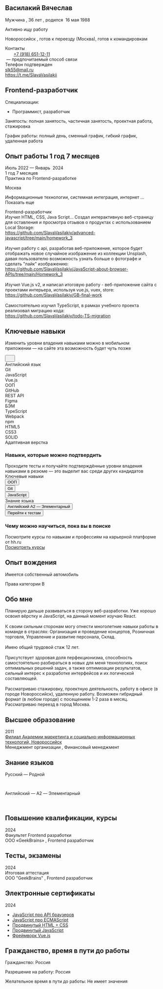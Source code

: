 <div class="resume-applicant">
  <div class="bloko-columns-row">
    <div
      class="bloko-column bloko-column_container bloko-column_xs-4 bloko-column_s-8 bloko-column_m-12 bloko-column_l-16"
    >
      <div class="bloko-columns-row">
        <div
          class="bloko-column bloko-column_container bloko-column_xs-4 bloko-column_s-8 bloko-column_m-12 bloko-column_l-16"
        >
          <div class="resume-header-wrapper">
            <div class="resume-header">
              <div
                class="bloko-column bloko-column_xs-4 bloko-column_s-8 bloko-column_m-9 bloko-column_l-12"
              >
                <div class="bloko-gap bloko-gap_bottom">
                  <div class="resume-header-main" id="a11y-main-content">
                    <div class="resume-header-title">
                      <div
                        class="resume-header-photo-mobile"
                        data-qa="resume-photo-mobile"
                      >
                      <div class="resume-header-name">
                        <h2
                          data-qa="resume-personal-name"
                          class="bloko-header-1"
                        >
                          <span>Василакий Вячеслав</span>
                        </h2>
                        <div
                          class="bloko-v-spacing bloko-v-spacing_base-4"
                        ></div>
                      </div>
                      <p>
                        <span data-qa="resume-personal-gender">Мужчина</span>
                        ,
                        <span data-qa="resume-personal-age">
                          <span>36&nbsp;лет</span>
                        </span>
                        , родился&nbsp;
                        <span data-qa="resume-personal-birthday">
                          <span>16&nbsp;мая&nbsp;1988</span>
                        </span>
                      </p>
                      <p>
                      </p>
                      <div
                        class="magritte-v-spacing___R3QYf_2-0-22"
                        style="
                          --magritte-spacing-xs: 4px;
                          --magritte-spacing-s: 4px;
                          --magritte-spacing-m: 4px;
                          --magritte-spacing-l: 4px;
                          --magritte-spacing-xl: 4px;
                          --magritte-spacing-xxl: 4px;
                        "
                      ></div>
                      <div class="resume-job-search-status">
                        <div
                          class="bloko-v-spacing bloko-v-spacing_base-4"
                        ></div>
                        <span
                          class="label--rWRLMsbliNlu_OMkM_D3 label_light-green--oMhc5Pq9VsjySzrrLOTh"
                          data-qa="job-search-status"
                        >
                          Активно ищу работу
                        </span>
                        <div
                          class="bloko-v-spacing bloko-v-spacing_base-4"
                        ></div>
                      </div>
                      <div class="bloko-translate-guard">
                        <p>
                          <span data-qa="resume-personal-address">
                            Новороссийск
                          </span>
                          , готов к переезду (Москва), готов к командировкам
                        </p>
                      </div>
                      <div class="resume-header-field">
                        <div data-qa="resume-block-contacts">
                          <div class="bloko-text bloko-text_tertiary">
                            Контакты
                          </div>
                          <div
                            class="bloko-v-spacing bloko-v-spacing_base-1"
                          ></div>
                          <div data-qa="resume-serp_resume-item-content">
                            <div data-qa="resume-contacts-phone">
                              <svg
                                width="16"
                                height="16"
                                viewBox="0 0 16 16"
                                fill="none"
                                xmlns="http://www.w3.org/2000/svg"
                                data-qa="mark-valid-icon"
                                class="bloko-icon bloko-icon_initial-green-60"
                              >
                                <path
                                  d="M13.3333 4L6.66659 10.6667L3.33325 7.33333"
                                  stroke="var(--bloko-icon-color, var(--bloko-icon-color-default))"
                                  stroke-width="1.33333"
                                  stroke-linecap="round"
                                  stroke-linejoin="round"
                                ></path>
                              </svg>
                              &nbsp;
                              <a
                                data-qa="resume-contact-preferred"
                                href="tel:+79186511211"
                                class="bloko-link bloko-link_kind-tertiary"
                              >
                                +7 (918) 651-12-11
                              </a>
                              <div class="bloko-translate-guard">
                                <div class="bloko-translate-guard">
                                  &nbsp;— предпочитаемый способ связи
                                </div>
                              </div>
                              <div
                                class="resume-search-item-phone-verification-status"
                              >
                                <div class="bloko-text bloko-text_small">
                                  Телефон подтвержден
                                </div>
                              </div>
                            </div>
                          </div>
                          <div data-qa="resume-contact-email">
                            <a href="mailto:slk55@mail.ru">
                              <span>slk55@mail.ru</span>
                            </a>
                          </div>
                          <div data-qa="resume-personalsite-personal">
                            <a
                              href="https://t.me/SlavaVasilakii"
                              target="_blank"
                              rel="noopener noreferrer"
                              class="bloko-link"
                            >
                              https://t.me/SlavaVasilakii
                            </a>
                          </div>
                          <div
                            class="bloko-v-spacing bloko-v-spacing_base-1"
                          ></div>
                          <div
                            class="pinned-messages--MJfysYeiLelPoh756r2j"
                          ></div>
                        </div>
                      </div>
                    </div>
                    <div
                      class="resume-header-photo-desktop"
                      data-qa="resume-photo-desktop"
                    >
                      <div class="resume-media">
                        <div data-qa="resume-photo">
                          <img
                            src="https://img.hhcdn.ru/photo/714647063.jpeg?t=1720290614&amp;h=ZRnnbnaCSZ5dAIbdnyNiQw"
                            loading="lazy"
                            alt=""
                            class="resume-media__image"
                            data-qa="resume-photo-image"
                          />
                        </div>
                        <div
                          class="bloko-v-spacing bloko-v-spacing_base-2"
                        ></div>
                      </div>
                    </div>
                  </div>
                  <div>
                    <div class="bloko-v-spacing bloko-v-spacing_base-2"></div>
                  </div>
                  <div class="resume-map resume-map_hide"></div>
                </div>
              </div>
              <div class="resume-header-additional">
                <div
                  class="bloko-column bloko-column_xs-4 bloko-column_s-8 bloko-column_m-3 bloko-column_l-4"
                >
                </div>
              </div>
            </div>
          </div>
        </div>
      </div>
      <div class="resume-header-divider"></div>
    </div>
  </div>
  <div class="bloko-columns-row"><div class="noprint"></div></div>
  <div class="resume-wrapper">
    <div class="bloko-columns-row">
      <div
        class="bloko-column bloko-column_container bloko-column_xs-4 bloko-column_s-8 bloko-column_m-9 bloko-column_l-12"
      >
        <div class="bloko-gap bloko-gap_top">
          <div data-qa="resume-block-position" class="resume-block">
            <div class="bloko-columns-row">
              <div
                class="bloko-column bloko-column_xs-4 bloko-column_s-8 bloko-column_m-9 bloko-column_l-12"
              >
                <div class="resume-block-position">
                  <div class="resume-block__title-text-wrapper">
                    <h2 data-qa="bloko-header-2" class="bloko-header-2">
                      <span
                        class="resume-block__title-text"
                        data-qa="resume-block-title-position"
                      >
                        <span>Frontend-разработчик</span>
                      </span>
                    </h2>
                  </div>
                </div>
                <div class="bloko-v-spacing bloko-v-spacing_base-4"></div>
              </div>
            </div>
            <div class="resume-block-item-gap">
              <div class="bloko-columns-row">
                <div
                  class="bloko-column bloko-column_xs-4 bloko-column_s-8 bloko-column_m-9 bloko-column_l-12"
                >
                  <div class="resume-block-container">
                    <div class="bloko-gap bloko-gap_bottom">
                      <span data-qa="resume-block-specialization-category">
                        Специализации:
                      </span>
                      <ul>
                        <li
                          class="resume-block__specialization"
                          data-qa="resume-block-position-specialization"
                        >
                          Программист, разработчик
                        </li>
                      </ul>
                    </div>
                    <p>
                      Занятость: полная занятость, частичная занятость,
                      проектная работа, стажировка
                    </p>
                    <p>
                      График работы: полный день, сменный график, гибкий график,
                      удаленная работа
                    </p>
                  </div>
                </div>
              </div>
            </div>
          </div>
          <div data-qa="resume-block-experience" class="resume-block">
            <div class="bloko-columns-row">
              <div
                class="bloko-column bloko-column_xs-4 bloko-column_s-8 bloko-column_m-9 bloko-column_l-12"
              >
                <div class="resume-block__title-text-wrapper">
                  <h2
                    data-qa="bloko-header-2"
                    class="bloko-header-2 bloko-header-2_lite"
                  >
                    <span
                      class="resume-block__title-text resume-block__title-text_sub"
                    >
                      Опыт работы
                      <span>1&nbsp;год</span>
                      <span>7&nbsp;месяцев</span>
                    </span>
                  </h2>
                </div>
                <div class="bloko-v-spacing bloko-v-spacing_base-4"></div>
              </div>
            </div>
            <div class="resume-block-item-gap">
              <div class="bloko-columns-row">
                <div class="resume-block-item-gap">
                  <div class="bloko-columns-row">
                    <div
                      class="bloko-column bloko-column_xs-4 bloko-column_s-2 bloko-column_m-2 bloko-column_l-2"
                    >
                      Июль&nbsp;2022 —
                      <span class="resume-block__experience-mount-last">
                        Январь
                      </span>
                      &nbsp;2024
                      <div class="bloko-text bloko-text_tertiary">
                        <span>1&nbsp;год</span>
                        <span>7&nbsp;месяцев</span>
                      </div>
                    </div>
                    <div
                      class="bloko-column bloko-column_xs-4 bloko-column_s-6 bloko-column_m-7 bloko-column_l-10"
                    >
                      <div class="resume-block-container">
                        <div class="bloko-text bloko-text_strong">
                          <span>Практика по Frontend-разработке</span>
                        </div>
                        <p>Москва</p>
                        <div
                          class="resume-block__experience-industries resume-block_no-print"
                        >
                          <p>
                            <span>
                              Информационные технологии, системная интеграция,
                              интернет
                            </span>
                            <span class="resume-industries__open">
                              <span
                                class="bloko-text bloko-text_small bloko-text_secondary"
                              >
                                ... Показать еще
                              </span>
                            </span>
                          </p>
                        </div>
                        <div
                          data-qa="resume-block-experience-position"
                          class="bloko-text bloko-text_strong"
                        >
                          <span>Frontend-разработчик</span>
                        </div>
                        <div data-qa="resume-block-experience-description">
                          <span>
                            Изучил HTML, CSS, Java Script... Создал
                            интерактивную веб-страницу для оставления и
                            просмотра отзывов о продуктах с использованием Local
                            Storage:
                            <br />
                          </span>
                          <a
                            href="https://github.com/SlavaVasilakiy/advanced-javascript/tree/main/homework_3"
                            rel="noopener noreferrer"
                            target="_blank"
                          >
                            https://github.com/SlavaVasilakiy/advanced-javascript/tree/main/homework_3
                          </a>
                          <span>
                            <br />
                            <br />
                            Изучил работу с api, разработав веб-приложение,
                            которое будет отображать новое случайное изображение
                            из коллекции Unsplash, давая пользователю
                            возможность узнать больше о фотографе и сделать
                            "лайк" изображению:
                            <br />
                          </span>
                          <a
                            href="https://github.com/SlavaVasilakiy/JavaScript-about-browser-APIs/tree/main/Homework_3"
                            rel="noopener noreferrer"
                            target="_blank"
                          >
                            https://github.com/SlavaVasilakiy/JavaScript-about-browser-APIs/tree/main/Homework_3
                          </a>
                          <span>
                            <br />
                            <br />
                            Изучил Vue.js v2, и написал итоговую работу -
                            веб-приложение сайта с проектами интерьера,
                            используя vue.js, vuex, store:
                            <br />
                          </span>
                          <a
                            href="https://github.com/SlavaVasilakiy/GB-final-work"
                            rel="noopener noreferrer"
                            target="_blank"
                          >
                            https://github.com/SlavaVasilakiy/GB-final-work
                          </a>
                          <span>
                            <br />
                            <br />
                            Самостоятельно изучил TypeScript, в рамках учебного
                            проекта реализовал миграцию кода:
                            <br />
                          </span>
                          <a
                            href="https://github.com/SlavaVasilakiy/todo-TS-migration"
                            rel="noopener noreferrer"
                            target="_blank"
                          >
                            https://github.com/SlavaVasilakiy/todo-TS-migration
                          </a>
                        </div>
                      </div>
                    </div>
                  </div>
                </div>
              </div>
            </div>
          </div>
          <div id="key-skills"></div>
          <div data-qa="skills-table" class="resume-block">
            <div class="bloko-columns-row">
              <div
                class="bloko-column bloko-column_xs-4 bloko-column_s-8 bloko-column_m-9 bloko-column_l-12"
              >
                <div class="resume-block-container">
                  <div class="resume-block__title-text-wrapper">
                    <h2
                      data-qa="bloko-header-2"
                      class="bloko-header-2 bloko-header-2_lite"
                    >
                      <span
                        class="resume-block__title-text resume-block__title-text_sub"
                      >
                        Ключевые навыки
                      </span>
                    </h2>
                  </div>
                  <div class="bloko-v-spacing bloko-v-spacing_base-4"></div>
                </div>
              </div>
            </div>
            <div class="resume-block-item-gap">
              <div class="bloko-columns-row">
                <div
                  class="bloko-column bloko-column_xs-4 bloko-column_s-8 bloko-column_m-9 bloko-column_l-12"
                >
                  <div class="resume-block-container">
                    <div class="info-block">
                      <div>
                        <div data-qa="bloko-drop-info-inline">
                          <div class="bloko-info-inline">
                            <div class="bloko-info-inline__content">
                              <div>
                                <p>
                                  Изменить уровни владения навыками можно
                                  в&nbsp;мобильном приложении&nbsp;—
                                  на&nbsp;сайте эта возможность будет чуть позже
                                </p>
                              </div>
                              <div class="bloko-info-inline__close">
                                <span class="bloko-icon-dynamic">
                                  <button type="button" class="bloko-icon-link">
                                    <svg
                                      width="16"
                                      height="16"
                                      viewBox="0 0 16 16"
                                      fill="none"
                                      xmlns="http://www.w3.org/2000/svg"
                                      class="bloko-icon bloko-icon_initial-gray-50 bloko-icon_highlighted-gray-60"
                                    >
                                      <path
                                        d="M12 4L4 12M4 4L12 12"
                                        stroke="var(--bloko-icon-color, var(--bloko-icon-color-default))"
                                        stroke-width="1.33333"
                                        stroke-linecap="round"
                                        stroke-linejoin="round"
                                      ></path>
                                    </svg>
                                  </button>
                                </span>
                              </div>
                            </div>
                          </div>
                        </div>
                      </div>
                    </div>
                    <div class="bloko-tag-list">
                      <div
                        class="bloko-tag bloko-tag_inline"
                        data-qa="bloko-tag bloko-tag_inline"
                      >
                        <div
                          class="bloko-tag__section bloko-tag__section_icon"
                          data-qa="bloko-tag__icon"
                        >
                          <span>
                            <span
                              data-qa="rank-2"
                              class="skills-verification-methods-rank-icon skills-verification-methods-rank-2-icon skills-verification-methods-rank-2-black-icon"
                            ></span>
                          </span>
                        </div>
                        <span
                          class="bloko-tag__section bloko-tag__section_text"
                          data-qa="bloko-tag__text"
                        >
                          <span>Английский язык</span>
                        </span>
                      </div>
                      <div
                        class="bloko-tag bloko-tag_inline"
                        data-qa="bloko-tag bloko-tag_inline"
                      >
                        <div
                          class="bloko-tag__section bloko-tag__section_icon"
                          data-qa="bloko-tag__icon"
                        >
                          <span>
                            <span
                              data-qa="rank-3"
                              class="skills-verification-methods-rank-icon skills-verification-methods-rank-3-icon skills-verification-methods-rank-3-black-icon"
                            ></span>
                          </span>
                        </div>
                        <span
                          class="bloko-tag__section bloko-tag__section_text"
                          data-qa="bloko-tag__text"
                        >
                          <span>Git</span>
                        </span>
                      </div>
                      <div
                        class="bloko-tag bloko-tag_inline"
                        data-qa="bloko-tag bloko-tag_inline"
                      >
                        <div
                          class="bloko-tag__section bloko-tag__section_icon"
                          data-qa="bloko-tag__icon"
                        >
                          <span>
                            <span
                              data-qa="rank-3"
                              class="skills-verification-methods-rank-icon skills-verification-methods-rank-3-icon skills-verification-methods-rank-3-black-icon"
                            ></span>
                          </span>
                        </div>
                        <span
                          class="bloko-tag__section bloko-tag__section_text"
                          data-qa="bloko-tag__text"
                        >
                          <span>JavaScript</span>
                        </span>
                      </div>
                      <div
                        class="bloko-tag bloko-tag_inline"
                        data-qa="bloko-tag bloko-tag_inline"
                      >
                        <div
                          class="bloko-tag__section bloko-tag__section_icon"
                          data-qa="bloko-tag__icon"
                        >
                          <span>
                            <span
                              data-qa="rank-2"
                              class="skills-verification-methods-rank-icon skills-verification-methods-rank-2-icon skills-verification-methods-rank-2-black-icon"
                            ></span>
                          </span>
                        </div>
                        <span
                          class="bloko-tag__section bloko-tag__section_text"
                          data-qa="bloko-tag__text"
                        >
                          <span>Vue.js</span>
                        </span>
                      </div>
                      <div
                        class="bloko-tag bloko-tag_inline"
                        data-qa="bloko-tag bloko-tag_inline"
                      >
                        <div
                          class="bloko-tag__section bloko-tag__section_icon"
                          data-qa="bloko-tag__icon"
                        >
                          <span>
                            <span
                              data-qa="rank-2"
                              class="skills-verification-methods-rank-icon skills-verification-methods-rank-2-icon skills-verification-methods-rank-2-black-icon"
                            ></span>
                          </span>
                        </div>
                        <span
                          class="bloko-tag__section bloko-tag__section_text"
                          data-qa="bloko-tag__text"
                        >
                          <span>ООП</span>
                        </span>
                      </div>
                      <div
                        class="bloko-tag bloko-tag_inline"
                        data-qa="bloko-tag bloko-tag_inline"
                      >
                        <div
                          class="bloko-tag__section bloko-tag__section_icon"
                          data-qa="bloko-tag__icon"
                        >
                          <span>
                            <span
                              data-qa="rank-2"
                              class="skills-verification-methods-rank-icon skills-verification-methods-rank-2-icon skills-verification-methods-rank-2-black-icon"
                            ></span>
                          </span>
                        </div>
                        <span
                          class="bloko-tag__section bloko-tag__section_text"
                          data-qa="bloko-tag__text"
                        >
                          <span>GitHub</span>
                        </span>
                      </div>
                      <div
                        class="bloko-tag bloko-tag_inline"
                        data-qa="bloko-tag bloko-tag_inline"
                      >
                        <div
                          class="bloko-tag__section bloko-tag__section_icon"
                          data-qa="bloko-tag__icon"
                        >
                          <span>
                            <span
                              data-qa="rank-2"
                              class="skills-verification-methods-rank-icon skills-verification-methods-rank-2-icon skills-verification-methods-rank-2-black-icon"
                            ></span>
                          </span>
                        </div>
                        <span
                          class="bloko-tag__section bloko-tag__section_text"
                          data-qa="bloko-tag__text"
                        >
                          <span>REST API</span>
                        </span>
                      </div>
                      <div
                        class="bloko-tag bloko-tag_inline"
                        data-qa="bloko-tag bloko-tag_inline"
                      >
                        <div
                          class="bloko-tag__section bloko-tag__section_icon"
                          data-qa="bloko-tag__icon"
                        >
                          <span>
                            <span
                              data-qa="rank-1"
                              class="skills-verification-methods-rank-icon skills-verification-methods-rank-1-icon skills-verification-methods-rank-1-black-icon"
                            ></span>
                          </span>
                        </div>
                        <span
                          class="bloko-tag__section bloko-tag__section_text"
                          data-qa="bloko-tag__text"
                        >
                          <span>Figma</span>
                        </span>
                      </div>
                      <div
                        class="bloko-tag bloko-tag_inline"
                        data-qa="bloko-tag bloko-tag_inline"
                      >
                        <div
                          class="bloko-tag__section bloko-tag__section_icon"
                          data-qa="bloko-tag__icon"
                        >
                          <span>
                            <span
                              data-qa="rank-3"
                              class="skills-verification-methods-rank-icon skills-verification-methods-rank-3-icon skills-verification-methods-rank-3-black-icon"
                            ></span>
                          </span>
                        </div>
                        <span
                          class="bloko-tag__section bloko-tag__section_text"
                          data-qa="bloko-tag__text"
                        >
                          <span>БЭМ</span>
                        </span>
                      </div>
                      <div
                        class="bloko-tag bloko-tag_inline"
                        data-qa="bloko-tag bloko-tag_inline"
                      >
                        <div
                          class="bloko-tag__section bloko-tag__section_icon"
                          data-qa="bloko-tag__icon"
                        >
                          <span>
                            <span
                              data-qa="rank-3"
                              class="skills-verification-methods-rank-icon skills-verification-methods-rank-3-icon skills-verification-methods-rank-3-black-icon"
                            ></span>
                          </span>
                        </div>
                        <span
                          class="bloko-tag__section bloko-tag__section_text"
                          data-qa="bloko-tag__text"
                        >
                          <span>TypeScript</span>
                        </span>
                      </div>
                      <div
                        class="bloko-tag bloko-tag_inline"
                        data-qa="bloko-tag bloko-tag_inline"
                      >
                        <div
                          class="bloko-tag__section bloko-tag__section_icon"
                          data-qa="bloko-tag__icon"
                        >
                          <span>
                            <span
                              data-qa="rank-2"
                              class="skills-verification-methods-rank-icon skills-verification-methods-rank-2-icon skills-verification-methods-rank-2-black-icon"
                            ></span>
                          </span>
                        </div>
                        <span
                          class="bloko-tag__section bloko-tag__section_text"
                          data-qa="bloko-tag__text"
                        >
                          <span>Webpack</span>
                        </span>
                      </div>
                      <div
                        class="bloko-tag bloko-tag_inline"
                        data-qa="bloko-tag bloko-tag_inline"
                      >
                        <div
                          class="bloko-tag__section bloko-tag__section_icon"
                          data-qa="bloko-tag__icon"
                        >
                          <span>
                            <span
                              data-qa="rank-2"
                              class="skills-verification-methods-rank-icon skills-verification-methods-rank-2-icon skills-verification-methods-rank-2-black-icon"
                            ></span>
                          </span>
                        </div>
                        <span
                          class="bloko-tag__section bloko-tag__section_text"
                          data-qa="bloko-tag__text"
                        >
                          <span>npm</span>
                        </span>
                      </div>
                      <div
                        class="bloko-tag bloko-tag_inline"
                        data-qa="bloko-tag bloko-tag_inline"
                      >
                        <div
                          class="bloko-tag__section bloko-tag__section_icon"
                          data-qa="bloko-tag__icon"
                        >
                          <span>
                            <span
                              data-qa="rank-3"
                              class="skills-verification-methods-rank-icon skills-verification-methods-rank-3-icon skills-verification-methods-rank-3-black-icon"
                            ></span>
                          </span>
                        </div>
                        <span
                          class="bloko-tag__section bloko-tag__section_text"
                          data-qa="bloko-tag__text"
                        >
                          <span>HTML5</span>
                        </span>
                      </div>
                      <div
                        class="bloko-tag bloko-tag_inline"
                        data-qa="bloko-tag bloko-tag_inline"
                      >
                        <div
                          class="bloko-tag__section bloko-tag__section_icon"
                          data-qa="bloko-tag__icon"
                        >
                          <span>
                            <span
                              data-qa="rank-3"
                              class="skills-verification-methods-rank-icon skills-verification-methods-rank-3-icon skills-verification-methods-rank-3-black-icon"
                            ></span>
                          </span>
                        </div>
                        <span
                          class="bloko-tag__section bloko-tag__section_text"
                          data-qa="bloko-tag__text"
                        >
                          <span>CSS3</span>
                        </span>
                      </div>
                      <div
                        class="bloko-tag bloko-tag_inline"
                        data-qa="bloko-tag bloko-tag_inline"
                      >
                        <div
                          class="bloko-tag__section bloko-tag__section_icon"
                          data-qa="bloko-tag__icon"
                        >
                          <span>
                            <span
                              data-qa="rank-2"
                              class="skills-verification-methods-rank-icon skills-verification-methods-rank-2-icon skills-verification-methods-rank-2-black-icon"
                            ></span>
                          </span>
                        </div>
                        <span
                          class="bloko-tag__section bloko-tag__section_text"
                          data-qa="bloko-tag__text"
                        >
                          <span>SOLID</span>
                        </span>
                      </div>
                      <div
                        class="bloko-tag bloko-tag_inline"
                        data-qa="bloko-tag bloko-tag_inline"
                      >
                        <div
                          class="bloko-tag__section bloko-tag__section_icon"
                          data-qa="bloko-tag__icon"
                        >
                          <span>
                            <span
                              data-qa="rank-3"
                              class="skills-verification-methods-rank-icon skills-verification-methods-rank-3-icon skills-verification-methods-rank-3-black-icon"
                            ></span>
                          </span>
                        </div>
                        <span
                          class="bloko-tag__section bloko-tag__section_text"
                          data-qa="bloko-tag__text"
                        >
                          <span>Адаптивная верстка</span>
                        </span>
                      </div>
                    </div>
                    <div class="noprint">
                      <div class="bloko-v-spacing bloko-v-spacing_base-6"></div>
                      <div>
                        <div class="applicant-resumes-card info-block noprint">
                          <h3
                            data-qa="bloko-header-3"
                            class="bloko-header-section-3"
                          >
                            <span>Навыки, которые можно подтвердить</span>
                          </h3>
                          <div
                            class="bloko-v-spacing bloko-v-spacing_base-1"
                          ></div>
                          <div class="bloko-text bloko-text_secondary">
                            Проходите тесты и&nbsp;получайте подтверждённые
                            уровни владения навыками в&nbsp;резюме&nbsp;— это
                            выделит вас среди других кандидатов
                          </div>
                          <div
                            class="bloko-v-spacing bloko-v-spacing_base-4"
                          ></div>
                          <div
                            class="bloko-v-spacing bloko-v-spacing_base-3"
                          ></div>
                          <div>
                            <div class="bloko-text bloko-text_strong">
                              Ключевые навыки
                            </div>
                            <div
                              class="bloko-v-spacing bloko-v-spacing_base-2"
                            ></div>
                            <div class="resume-key-skills-verification-methods">
                              <div
                                data-qa="77"
                                class="resume-key-skills-verification-flex"
                              >
                                <button
                                  class="bloko-button bloko-button_stretched"
                                  type="button"
                                >
                                  <span>ООП</span>
                                </button>
                                <div
                                  class="bloko-v-spacing bloko-v-spacing_base-2"
                                ></div>
                                <div
                                  class="bloko-h-spacing bloko-h-spacing_base-2"
                                ></div>
                              </div>
                              <div
                                data-qa="131"
                                class="resume-key-skills-verification-flex"
                              >
                                <button
                                  class="bloko-button bloko-button_stretched"
                                  type="button"
                                >
                                  <span>Git</span>
                                </button>
                                <div
                                  class="bloko-v-spacing bloko-v-spacing_base-2"
                                ></div>
                                <div
                                  class="bloko-h-spacing bloko-h-spacing_base-2"
                                ></div>
                              </div>
                              <div
                                data-qa="140"
                                class="resume-key-skills-verification-flex"
                              >
                                <button
                                  class="bloko-button bloko-button_stretched"
                                  type="button"
                                >
                                  <span>JavaScript</span>
                                </button>
                                <div
                                  class="bloko-v-spacing bloko-v-spacing_base-2"
                                ></div>
                                <div
                                  class="bloko-h-spacing bloko-h-spacing_base-2"
                                ></div>
                              </div>
                            </div>
                          </div>
                          <div>
                            <div
                              class="bloko-v-spacing bloko-v-spacing_base-3"
                            ></div>
                            <div class="bloko-text bloko-text_strong">
                              Знание языка
                            </div>
                            <div
                              class="bloko-v-spacing bloko-v-spacing_base-2"
                            ></div>
                            <div class="resume-key-skills-verification-methods">
                              <div
                                data-qa="133"
                                class="resume-key-skills-verification-flex"
                              >
                                <button
                                  class="bloko-button bloko-button_stretched"
                                  type="button"
                                >
                                  <span>Английский A2 — Элементарный</span>
                                </button>
                                <div
                                  class="bloko-v-spacing bloko-v-spacing_base-2"
                                ></div>
                                <div
                                  class="bloko-h-spacing bloko-h-spacing_base-2"
                                ></div>
                              </div>
                            </div>
                          </div>
                          <div
                            class="bloko-v-spacing bloko-v-spacing_base-5"
                          ></div>
                          <div
                            class="resume-key-skills-verification-button-container"
                          >
                            <a
                              class="bloko-link"
                              href="/applicant/skill_verifications/methods?resumeUrl=%2Fresume%2Fa9f839d8ff01690f860039ed1f5568315a4a7a&amp;resumeTitle=Frontend-%D1%80%D0%B0%D0%B7%D1%80%D0%B0%D0%B1%D0%BE%D1%82%D1%87%D0%B8%D0%BA&amp;hhtmFrom=resume"
                            >
                              <button
                                class="bloko-button bloko-button_kind-primary bloko-button_scale-small bloko-button_stretched"
                                type="button"
                              >
                                <span>Перейти к&nbsp;тестам</span>
                              </button>
                            </a>
                          </div>
                        </div>
                      </div>
                    </div>
                    <div class="bloko-v-spacing bloko-v-spacing_base-6"></div>
                    <div>
                      <div class="links--LbLH5v1Z0idxNOmJbaqg">
                        <div>
                          <h3
                            data-qa="bloko-header-3"
                            class="bloko-header-section-3"
                          >
                            Чему можно научиться, пока вы&nbsp;в&nbsp;поиске
                          </h3>
                          <div
                            class="bloko-v-spacing bloko-v-spacing_base-2"
                          ></div>
                          <div class="bloko-text">
                            Посмотрите курсы по&nbsp;навыкам и&nbsp;профессиям
                            на&nbsp;карьерной платформе от&nbsp;hh.ru
                          </div>
                        </div>
                        <a
                          class="bloko-button bloko-button_kind-success"
                          target="_blank"
                          href="https://career.hh.ru/profession/40?section=courses#skills"
                        >
                          <span>Посмотреть курсы</span>
                        </a>
                      </div>
                    </div>
                  </div>
                </div>
              </div>
            </div>
          </div>
          <div data-qa="resume-block-driver-experience" class="resume-block">
            <div class="bloko-columns-row">
              <div
                class="bloko-column bloko-column_xs-4 bloko-column_s-8 bloko-column_m-9 bloko-column_l-12"
              >
                <div class="resume-block-container">
                  <div class="resume-block__title-text-wrapper">
                    <h2
                      data-qa="bloko-header-2"
                      class="bloko-header-2 bloko-header-2_lite"
                    >
                      <span
                        class="resume-block__title-text resume-block__title-text_sub"
                      >
                        Опыт вождения
                      </span>
                    </h2>
                  </div>
                  <div class="bloko-v-spacing bloko-v-spacing_base-4"></div>
                </div>
              </div>
            </div>
            <div class="resume-block-item-gap">
              <div class="bloko-columns-row">
                <div
                  class="bloko-column bloko-column_xs-4 bloko-column_s-8 bloko-column_m-9 bloko-column_l-12"
                >
                  <div class="resume-block-container">
                    <p>Имеется собственный автомобиль</p>
                    Права категории&nbsp;B
                  </div>
                </div>
              </div>
            </div>
          </div>
          <div data-qa="resume-block-skills" class="resume-block">
            <div class="bloko-columns-row">
              <div
                class="bloko-column bloko-column_xs-4 bloko-column_s-8 bloko-column_m-9 bloko-column_l-12"
              >
                <div class="resume-block-container">
                  <div class="resume-block__title-text-wrapper">
                    <h2
                      data-qa="bloko-header-2"
                      class="bloko-header-2 bloko-header-2_lite"
                    >
                      <span
                        class="resume-block__title-text resume-block__title-text_sub"
                      >
                        Обо мне
                      </span>
                    </h2>
                  </div>
                  <div class="bloko-v-spacing bloko-v-spacing_base-4"></div>
                </div>
              </div>
            </div>
            <div class="resume-block-item-gap">
              <div class="bloko-columns-row">
                <div
                  class="bloko-column bloko-column_xs-4 bloko-column_s-8 bloko-column_m-9 bloko-column_l-12"
                >
                  <div
                    class="resume-block-container"
                    data-qa="resume-block-skills-content"
                  >
                    <span>
                      Планирую дальше развиваться в сторону веб-разработки. Уже
                      хорошо освоил вёрстку и JavaScript, на данный момент
                      изучаю React.
                      <br />
                      <br />
                      К своим сильным сторонам могу отнести многолетние навыки
                      работы в команде в отраслях: Организация и проведение
                      концертов, Розничная торговля, Управление и развитие
                      персонала, Склад.
                      <br />
                      <br />
                      Имею общий трудовой стаж 12 лет.
                      <br />
                      <br />
                      Присутствует здоровая доля перфекционизма, способность
                      самостоятельно разбираться в новых для меня технологиях,
                      поиск оптимальных решений задач, а также оптимизации
                      результатов, сильный интерес к разработке интерфейсов и их
                      логической составляющей.
                      <br />
                      <br />
                      Рассматриваю стажировку, проектную деятельность, работу в
                      офисе (в городе Новороссийск), удаленную работу. Возможен
                      гибридный формат (в любом городе) с посещением 1-2 раза в
                      месяц. Рассматриваю переезд в город Москва.
                    </span>
                  </div>
                </div>
              </div>
            </div>
          </div>
          <div data-qa="resume-block-education" class="resume-block">
            <div class="bloko-columns-row">
              <div
                class="bloko-column bloko-column_xs-4 bloko-column_s-8 bloko-column_m-9 bloko-column_l-12"
              >
                <div class="resume-block-container">
                  <div class="resume-block__title-text-wrapper">
                    <h2
                      data-qa="bloko-header-2"
                      class="bloko-header-2 bloko-header-2_lite"
                    >
                      <span
                        class="resume-block__title-text resume-block__title-text_sub"
                      >
                        Высшее образование
                      </span>
                    </h2>
                  </div>
                  <div class="bloko-v-spacing bloko-v-spacing_base-4"></div>
                </div>
              </div>
            </div>
            <div class="resume-block-item-gap">
              <div class="bloko-columns-row">
                <div class="resume-block-item-gap">
                  <div class="bloko-columns-row">
                    <div
                      class="bloko-column bloko-column_xs-4 bloko-column_s-2 bloko-column_m-2 bloko-column_l-2"
                    >
                      2011
                    </div>
                    <div
                      class="bloko-column bloko-column_xs-4 bloko-column_s-6 bloko-column_m-7 bloko-column_l-10"
                    >
                      <div
                        class="resume-block-container"
                        data-qa="resume-block-education-item"
                      >
                        <div
                          data-qa="resume-block-education-name"
                          class="bloko-text bloko-text_strong"
                        >
                          <a
                            class="bloko-link bloko-link_kind-tertiary"
                            href="/search/resume?university=42377&amp;hhtmFrom=resume"
                          >
                            <span>
                              Филиал Академии маркетинга и
                              социально-информационных технологий, Новороссийск
                            </span>
                          </a>
                        </div>
                        <div data-qa="resume-block-education-organization">
                          <span>Менеджмент организации</span>
                          <span>,</span>
                          <span>Финансовый менеджмент</span>
                        </div>
                      </div>
                    </div>
                  </div>
                </div>
              </div>
            </div>
          </div>
          <div data-qa="resume-block-languages" class="resume-block">
            <div class="bloko-columns-row">
              <div
                class="bloko-column bloko-column_xs-4 bloko-column_s-8 bloko-column_m-9 bloko-column_l-12"
              >
                <div class="resume-block-container">
                  <div class="resume-block__title-text-wrapper">
                    <h2
                      data-qa="bloko-header-2"
                      class="bloko-header-2 bloko-header-2_lite"
                    >
                      <span
                        class="resume-block__title-text resume-block__title-text_sub"
                      >
                        Знание языков
                      </span>
                    </h2>
                  </div>
                  <div class="bloko-v-spacing bloko-v-spacing_base-4"></div>
                </div>
              </div>
            </div>
            <div class="resume-block-item-gap">
              <div class="bloko-columns-row">
                <div
                  class="bloko-column bloko-column_xs-4 bloko-column_s-8 bloko-column_m-9 bloko-column_l-12"
                >
                  <div class="bloko-tag-list">
                    <div
                      class="bloko-tag bloko-tag_inline"
                      data-qa="bloko-tag bloko-tag_inline"
                    >
                      <span
                        class="bloko-tag__section bloko-tag__section_text"
                        data-qa="bloko-tag__text"
                      >
                        <p data-qa="resume-block-language-item">
                          Русский — Родной
                        </p>
                      </span>
                    </div>
                    <br />
                    <div
                      class="bloko-tag bloko-tag_inline"
                      data-qa="bloko-tag bloko-tag_inline"
                    >
                      <span
                        class="bloko-tag__section bloko-tag__section_text"
                        data-qa="bloko-tag__text"
                      >
                        <p data-qa="resume-block-language-item">
                          Английский — A2 — Элементарный
                        </p>
                      </span>
                    </div>
                    <br />
                  </div>
                </div>
              </div>
            </div>
          </div>
          <div data-qa="resume-block-additional-education" class="resume-block">
            <div class="bloko-columns-row">
              <div
                class="bloko-column bloko-column_xs-4 bloko-column_s-8 bloko-column_m-9 bloko-column_l-12"
              >
                <div class="resume-block-container">
                  <div class="resume-block__title-text-wrapper">
                    <h2
                      data-qa="bloko-header-2"
                      class="bloko-header-2 bloko-header-2_lite"
                    >
                      <span
                        class="resume-block__title-text resume-block__title-text_sub"
                      >
                        Повышение квалификации, курсы
                      </span>
                    </h2>
                  </div>
                  <div class="bloko-v-spacing bloko-v-spacing_base-4"></div>
                </div>
              </div>
            </div>
            <div class="resume-block-item-gap">
              <div class="bloko-columns-row">
                <div class="resume-block-item-gap">
                  <div class="bloko-columns-row">
                    <div
                      class="bloko-column bloko-column_xs-4 bloko-column_s-2 bloko-column_m-2 bloko-column_l-2"
                    >
                      2024
                    </div>
                    <div
                      class="bloko-column bloko-column_xs-4 bloko-column_s-6 bloko-column_m-7 bloko-column_l-10"
                    >
                      <div
                        class="resume-block-container"
                        data-qa="resume-block-education-item"
                      >
                        <div
                          data-qa="resume-block-education-name"
                          class="bloko-text bloko-text_strong"
                        >
                          <span>Факультет Frontend разработки</span>
                        </div>
                        <div data-qa="resume-block-education-organization">
                          <span>ООО «GeekBrains»</span>
                          <span>,</span>
                          <span>Frontend разработчик</span>
                        </div>
                      </div>
                    </div>
                  </div>
                </div>
              </div>
            </div>
          </div>
          <div
            data-qa="resume-block-attestation-education"
            class="resume-block"
          >
            <div class="bloko-columns-row">
              <div
                class="bloko-column bloko-column_xs-4 bloko-column_s-8 bloko-column_m-9 bloko-column_l-12"
              >
                <div class="resume-block-container">
                  <div class="resume-block__title-text-wrapper">
                    <h2
                      data-qa="bloko-header-2"
                      class="bloko-header-2 bloko-header-2_lite"
                    >
                      <span
                        class="resume-block__title-text resume-block__title-text_sub"
                      >
                        Тесты, экзамены
                      </span>
                    </h2>
                  </div>
                  <div class="bloko-v-spacing bloko-v-spacing_base-4"></div>
                </div>
              </div>
            </div>
            <div class="resume-block-item-gap">
              <div class="bloko-columns-row">
                <div class="resume-block-item-gap">
                  <div class="bloko-columns-row">
                    <div
                      class="bloko-column bloko-column_xs-4 bloko-column_s-2 bloko-column_m-2 bloko-column_l-2"
                    >
                      2024
                    </div>
                    <div
                      class="bloko-column bloko-column_xs-4 bloko-column_s-6 bloko-column_m-7 bloko-column_l-10"
                    >
                      <div
                        class="resume-block-container"
                        data-qa="resume-block-education-item"
                      >
                        <div
                          data-qa="resume-block-education-name"
                          class="bloko-text bloko-text_strong"
                        >
                          <span>Итоговая аттестация</span>
                        </div>
                        <div data-qa="resume-block-education-organization">
                          <span>ООО "GeekBrains"</span>
                          <span>,</span>
                          <span>Frontend разработчик</span>
                        </div>
                      </div>
                    </div>
                  </div>
                </div>
              </div>
            </div>
          </div>
          <div data-qa="resume-block-certificate" class="resume-block">
            <div class="bloko-columns-row">
              <div
                class="bloko-column bloko-column_xs-4 bloko-column_s-8 bloko-column_m-9 bloko-column_l-12"
              >
                <div class="resume-block-container">
                  <div class="resume-block__title-text-wrapper">
                    <h2
                      data-qa="bloko-header-2"
                      class="bloko-header-2 bloko-header-2_lite"
                    >
                      <span
                        class="resume-block__title-text resume-block__title-text_sub"
                      >
                        Электронные сертификаты
                      </span>
                    </h2>
                  </div>
                  <div class="bloko-v-spacing bloko-v-spacing_base-4"></div>
                </div>
              </div>
            </div>
            <div class="resume-block-item-gap">
              <div class="bloko-columns-row">
                <div
                  class="bloko-column bloko-column_xs-4 bloko-column_s-8 bloko-column_m-9 bloko-column_l-12"
                >
                  <div class="resume-block-container">
                    <div class="resume-certificates">
                      <div class="bloko-gap bloko-gap_bottom">
                        <div class="h-resume-certificates-view">
                          <div class="resume-certificates-view">
                            <div class="resume-certificates-view__year-group">
                              <div
                                class="resume-certificates-view__year-group-title"
                              >
                                <div class="bloko-text bloko-text_small">
                                  2024
                                </div>
                              </div>
                              <ul class="resume-certificates-view__items">
                                <li class="resume-certificates-view__item">
                                  <div class="bloko-text bloko-text_small">
                                    <a
                                      href="https://gb.ru/certificates/2669099"
                                      target="_blank"
                                      rel="noopener noreferrer"
                                      class="bloko-link"
                                    >
                                      JavaScript про API браузеров
                                    </a>
                                  </div>
                                </li>
                                <li class="resume-certificates-view__item">
                                  <div class="bloko-text bloko-text_small">
                                    <a
                                      href="https://gb.ru/certificates/2590462"
                                      target="_blank"
                                      rel="noopener noreferrer"
                                      class="bloko-link"
                                    >
                                      JavaScript про ECMAScript
                                    </a>
                                  </div>
                                </li>
                                <li class="resume-certificates-view__item">
                                  <div class="bloko-text bloko-text_small">
                                    <a
                                      href="https://gb.ru/certificates/2530302"
                                      target="_blank"
                                      rel="noopener noreferrer"
                                      class="bloko-link"
                                    >
                                      Продвинутый HTML + CSS
                                    </a>
                                  </div>
                                </li>
                                <li class="resume-certificates-view__item">
                                  <div class="bloko-text bloko-text_small">
                                    <a
                                      href="https://gb.ru/certificates/2665504"
                                      target="_blank"
                                      rel="noopener noreferrer"
                                      class="bloko-link"
                                    >
                                      Продвинутый JavaScript
                                    </a>
                                  </div>
                                </li>
                                <li class="resume-certificates-view__item">
                                  <div class="bloko-text bloko-text_small">
                                    <a
                                      href="https://gb.ru/certificates/2669100"
                                      target="_blank"
                                      rel="noopener noreferrer"
                                      class="bloko-link"
                                    >
                                      Фреймворк Vue.js
                                    </a>
                                  </div>
                                </li>
                              </ul>
                            </div>
                          </div>
                        </div>
                        <div class="g-clear"></div>
                      </div>
                    </div>
                  </div>
                </div>
              </div>
            </div>
          </div>
          <div data-qa="resume-block-additional" class="resume-block">
            <div class="bloko-columns-row">
              <div
                class="bloko-column bloko-column_xs-4 bloko-column_s-8 bloko-column_m-9 bloko-column_l-12"
              >
                <div class="resume-block-container">
                  <div class="resume-block__title-text-wrapper">
                    <h2
                      data-qa="bloko-header-2"
                      class="bloko-header-2 bloko-header-2_lite"
                    >
                      <span
                        class="resume-block__title-text resume-block__title-text_sub"
                      >
                        Гражданство, время в пути до работы
                      </span>
                    </h2>
                  </div>
                  <div class="bloko-v-spacing bloko-v-spacing_base-4"></div>
                </div>
              </div>
            </div>
            <div class="resume-block-item-gap">
              <div class="bloko-columns-row">
                <div
                  class="bloko-column bloko-column_xs-4 bloko-column_s-8 bloko-column_m-9 bloko-column_l-12"
                >
                  <div class="resume-block-container">
                    <p>Гражданство: Россия</p>
                    <p>Разрешение на работу: Россия</p>
                    <p>
                      Желательное время в пути до работы:
                      <span class="resume-block-travel-time">
                        Не имеет значения
                      </span>
                    </p>
                  </div>
                </div>
              </div>
            </div>
          </div>
        </div>
      </div>
    </div>
    <div class="bloko-columns-row">
      <div
        class="bloko-column bloko-column_container bloko-column_xs-0 bloko-column_s-0 bloko-column_m-3 bloko-column_l-4"
      >
        <div class="resume-sidebar-background"></div>
        <div class="bloko-columns-row" data-qa="resume-sidebar">
          <div class="resume-sidebar-section-wrapper">
            <div
              class="bloko-column bloko-column_xs-0 bloko-column_s-0 bloko-column_m-3 bloko-column_l-4"
            >
                  </div>
                </div>
              </div>
            </div>
          </div>
        </div>
      </div>
    </div>
  </div>
</div>
